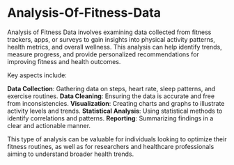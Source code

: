 # Analysis-Of-Fitness-Data
Analysis of Fitness Data involves examining data collected from fitness trackers, apps, or surveys to gain insights into physical activity patterns, health metrics, and overall wellness. This analysis can help identify trends, measure progress, and provide personalized recommendations for improving fitness and health outcomes.

Key aspects include:

**Data Collection**: Gathering data on steps, heart rate, sleep patterns, and exercise routines.
**Data Cleaning**: Ensuring the data is accurate and free from inconsistencies.
**Visualization**: Creating charts and graphs to illustrate activity levels and trends.
**Statistical Analysis**: Using statistical methods to identify correlations and patterns.
**Reporting**: Summarizing findings in a clear and actionable manner.


This type of analysis can be valuable for individuals looking to optimize their fitness routines, as well as for researchers and healthcare professionals aiming to understand broader health trends.
